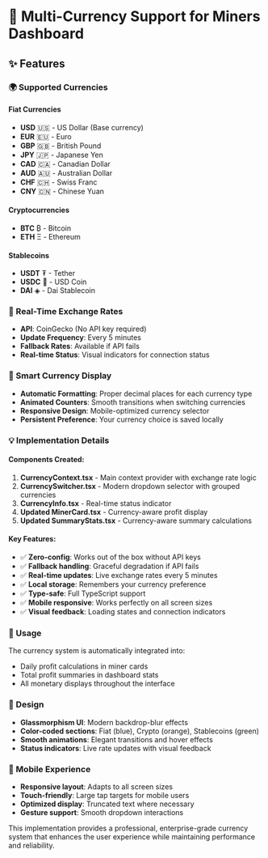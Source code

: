 # 💱 Multi-Currency Support for Miners Dashboard

## ✨ Features

### 🌍 Supported Currencies

#### Fiat Currencies
- **USD** 🇺🇸 - US Dollar (Base currency)
- **EUR** 🇪🇺 - Euro
- **GBP** 🇬🇧 - British Pound
- **JPY** 🇯🇵 - Japanese Yen
- **CAD** 🇨🇦 - Canadian Dollar
- **AUD** 🇦🇺 - Australian Dollar
- **CHF** 🇨🇭 - Swiss Franc
- **CNY** 🇨🇳 - Chinese Yuan

#### Cryptocurrencies
- **BTC** ₿ - Bitcoin
- **ETH** Ξ - Ethereum

#### Stablecoins
- **USDT** ₮ - Tether
- **USDC** 🔵 - USD Coin
- **DAI** ◈ - Dai Stablecoin

### 🔄 Real-Time Exchange Rates

- **API**: CoinGecko (No API key required)
- **Update Frequency**: Every 5 minutes
- **Fallback Rates**: Available if API fails
- **Real-time Status**: Visual indicators for connection status

### 🎯 Smart Currency Display

- **Automatic Formatting**: Proper decimal places for each currency type
- **Animated Counters**: Smooth transitions when switching currencies
- **Responsive Design**: Mobile-optimized currency selector
- **Persistent Preference**: Your currency choice is saved locally

### 💡 Implementation Details

#### Components Created:
1. **CurrencyContext.tsx** - Main context provider with exchange rate logic
2. **CurrencySwitcher.tsx** - Modern dropdown selector with grouped currencies
3. **CurrencyInfo.tsx** - Real-time status indicator
4. **Updated MinerCard.tsx** - Currency-aware profit display
5. **Updated SummaryStats.tsx** - Currency-aware summary calculations

#### Key Features:
- ✅ **Zero-config**: Works out of the box without API keys
- ✅ **Fallback handling**: Graceful degradation if API fails
- ✅ **Real-time updates**: Live exchange rates every 5 minutes
- ✅ **Local storage**: Remembers your currency preference
- ✅ **Type-safe**: Full TypeScript support
- ✅ **Mobile responsive**: Works perfectly on all screen sizes
- ✅ **Visual feedback**: Loading states and connection indicators

### 🔧 Usage

The currency system is automatically integrated into:
- Daily profit calculations in miner cards
- Total profit summaries in dashboard stats
- All monetary displays throughout the interface

### 🎨 Design

- **Glassmorphism UI**: Modern backdrop-blur effects
- **Color-coded sections**: Fiat (blue), Crypto (orange), Stablecoins (green)
- **Smooth animations**: Elegant transitions and hover effects
- **Status indicators**: Live rate updates with visual feedback

### 📱 Mobile Experience

- **Responsive layout**: Adapts to all screen sizes
- **Touch-friendly**: Large tap targets for mobile users
- **Optimized display**: Truncated text where necessary
- **Gesture support**: Smooth dropdown interactions

This implementation provides a professional, enterprise-grade currency system that enhances the user experience while maintaining performance and reliability.
